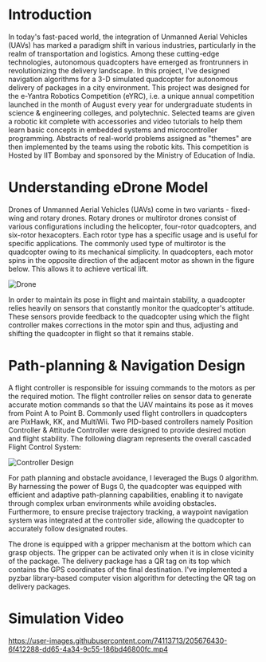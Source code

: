 # Introduction
In today's fast-paced world, the integration of Unmanned Aerial Vehicles (UAVs) has marked a paradigm shift in various industries, particularly in the realm of transportation and logistics. Among these cutting-edge technologies, autonomous quadcopters have emerged as frontrunners in revolutionizing the delivery landscape. In this project, I've designed navigation algorithms for a 3-D simulated quadcopter for autonomous delivery of packages in a city environment. This project was designed for the e-Yantra Robotics Competition (eYRC), i.e. a unique annual competition launched in the month of August every year for undergraduate students in science & engineering colleges, and polytechnic. Selected teams are given a robotic kit complete with accessories and video tutorials to help them learn basic concepts in embedded systems and microcontroller programming. Abstracts of real-world problems assigned as "themes" are then implemented by the teams using the robotic kits. This competition is Hosted by IIT Bombay and sponsored by the Ministry of Education of India. 

# Understanding eDrone Model
Drones of Unmanned Aerial Vehicles (UAVs) come in two variants - fixed-wing and rotary drones. Rotary drones or multirotor drones consist of various configurations including the helicopter, four-rotor quadcopters, and six-rotor hexacopters. Each rotor type has a specific usage and is useful for specific applications. The commonly used type of multirotor is the quadcopter owing to its mechanical simplicity. In quadcopters, each motor spins in the opposite direction of the adjacent motor as shown in the figure below. This allows it to achieve vertical lift.  

![Drone](https://github.com/tusharsial/Autonomous-Delivery-Quadcopter/assets/74113713/dbb874fd-0670-44d1-a55a-2112d99ea767)

In order to maintain its pose in flight and maintain stability, a quadcopter relies heavily on sensors that constantly monitor the quadcopter's attitude. These sensors provide feedback to the quadcopter using which the flight controller makes corrections in the motor spin and thus, adjusting and shifting the quadcopter in flight so that it remains stable. 

# Path-planning & Navigation Design 
A flight controller is responsible for issuing commands to the motors as per the required motion. The flight controller relies on sensor data to generate accurate motion commands so that the UAV maintains its pose as it moves from Point A to Point B. Commonly used flight controllers in quadcopters are PixHawk, KK, and MultiWii. Two PID-based controllers namely Position Controller & Attitude Controller were designed to provide desired motion and flight stability. The following diagram represents the overall cascaded Flight Control System:   

![Controller Design](https://github.com/tusharsial/Autonomous-Delivery-Quadcopter/assets/74113713/c56264c6-2ec6-44e3-9ae6-a69bd2d922ca)

For path planning and obstacle avoidance, I leveraged the Bugs 0 algorithm. By harnessing the power of Bugs 0, the quadcopter was equipped with efficient and adaptive path-planning capabilities, enabling it to navigate through complex urban environments while avoiding obstacles. Furthermore, to ensure precise trajectory tracking, a waypoint navigation system was integrated at the controller side, allowing the quadcopter to accurately follow designated routes. 

The drone is equipped with a gripper mechanism at the bottom which can grasp objects. The gripper can be activated only when it is in close vicinity of the package. The delivery package has a QR tag on its top which contains the GPS coordinates of the final destination. I've implemented a pyzbar library-based computer vision algorithm for detecting the QR tag on delivery packages.  

# Simulation Video
https://user-images.githubusercontent.com/74113713/205676430-6f412288-dd65-4a34-9c55-186bd46800fc.mp4

